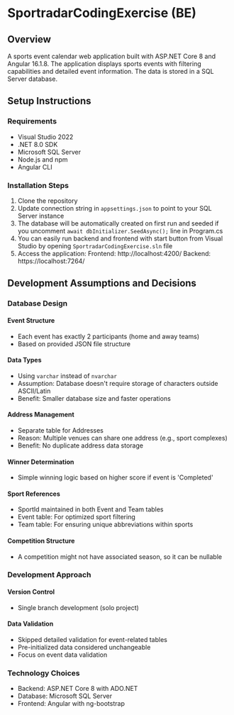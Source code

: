 # SportradarCodingExercise (BE)

## Overview

A sports event calendar web application built with ASP.NET Core 8 and Angular 16.1.8. The application displays sports events with filtering capabilities and detailed event information. The data is stored in a SQL Server database.

## Setup Instructions

### Requirements

- Visual Studio 2022 
- .NET 8.0 SDK
- Microsoft SQL Server
- Node.js and npm
- Angular CLI

### Installation Steps

1. Clone the repository
2. Update connection string in `appsettings.json` to point to your SQL Server instance
3. The database will be automatically created on first run and seeded if you uncomment `await dbInitializer.SeedAsync();` line in Program.cs
4. You can easily run backend and frontend with start button from Visual Studio by opening `SportradarCodingExercise.sln` file
5. Access the application:
   Frontend: http://localhost:4200/ 
   Backend: https://localhost:7264/

## Development Assumptions and Decisions

### Database Design

#### Event Structure
- Each event has exactly 2 participants (home and away teams)
- Based on provided JSON file structure

#### Data Types
- Using `varchar` instead of `nvarchar`
- Assumption: Database doesn't require storage of characters outside ASCII/Latin
- Benefit: Smaller database size and faster operations

#### Address Management
- Separate table for Addresses
- Reason: Multiple venues can share one address (e.g., sport complexes)
- Benefit: No duplicate address data storage

#### Winner Determination
- Simple winning logic based on higher score if event is 'Completed'

#### Sport References
- SportId maintained in both Event and Team tables
 - Event table: For optimized sport filtering
 - Team table: For ensuring unique abbreviations within sports

#### Competition Structure
- A competition might not have associated season, so it can be nullable

### Development Approach

#### Version Control
- Single branch development (solo project)

#### Data Validation
- Skipped detailed validation for event-related tables
- Pre-initialized data considered unchangeable
- Focus on event data validation

### Technology Choices
- Backend: ASP.NET Core 8 with ADO.NET
- Database: Microsoft SQL Server
- Frontend: Angular with ng-bootstrap
